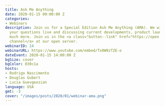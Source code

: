 ```yaml
---
title: Ask Me Anything
date: 2020-01-15 00:00:00 Z
categories:
- Webinars
description: Join us for a Special Edition Ask Me Anything (AMA). We will be answering
  your questions live and discussing current developments, product launches and much
  much more. Join us in the <a class="button--link" href="https://open.rocket.chat/group/uk6jl8hatcs2ebywb">webinar
  channel</a> at our open server.
webinarID: 14
webinarURL: https://www.youtube.com/embed/Tx0W9zTZE-o
dateEvent: 2020-01-15 14:00:00 Z
bgSize: cover
bgColor: 030c1a
hosts:
- Rodrigo Nascimento
- Douglas Gubert
- Lucia Guevgeozian
language: USA
gmt: -3
cover: "/images/posts/2020/01/webinar-ama.png"
---
```


